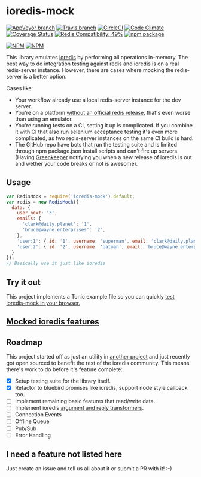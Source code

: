 ioredis-mock
============

[![AppVeyor branch](https://img.shields.io/appveyor/ci/stipsan/ioredis-mock/master.svg?label=windows)](https://ci.appveyor.com/project/stipsan/ioredis-mock)
[![Travis branch](https://img.shields.io/travis/stipsan/ioredis-mock/master.svg?label=linux)](https://travis-ci.org/stipsan/ioredis-mock)
[![CircleCI](https://img.shields.io/circleci/project/stipsan/ioredis-mock/master.svg?label=node+matrix)](https://circleci.com/gh/stipsan/ioredis-mock)
[![Code Climate](https://codeclimate.com/github/stipsan/ioredis-mock/badges/gpa.svg)](https://codeclimate.com/github/stipsan/ioredis-mock)
[![Coverage Status](https://coveralls.io/repos/github/stipsan/ioredis-mock/badge.svg)](https://coveralls.io/github/stipsan/ioredis-mock)
[![Redis Compatibility: 49%](https://img.shields.io/badge/redis-49%25-yellow.svg)](compat.md)
[![npm package](https://img.shields.io/npm/dm/ioredis-mock.svg)](https://www.npmjs.com/package/ioredis-mock)

[![NPM](https://nodei.co/npm/ioredis-mock.png?downloadRank=true)](https://www.npmjs.com/package/ioredis-mock)
[![NPM](https://nodei.co/npm-dl/ioredis-mock.png?months=3&height=2)](https://nodei.co/npm/ioredis-mock/)

This library emulates [ioredis](https://github.com/luin/ioredis) by performing all operations in-memory.
The best way to do integration testing against redis and ioredis is on a real redis-server instance.
However, there are cases where mocking the redis-server is a better option.

Cases like:

* Your workflow already use a local redis-server instance for the dev server.
* You're on a platform [without an official redis release](https://github.com/MSOpenTech/redis), that's even worse than using an emulator.
* You're running tests on a CI, setting it up is complicated. If you combine it with CI that also run selenium acceptance testing it's even more complicated, as two redis-server instances on the same CI build is hard.
* The GitHub repo have bots that run the testing suite and is limited through npm package.json install scripts and can't fire up servers. (Having [Greenkeeper](https://greenkeeper.io/) notifying you when a new release of ioredis is out and wether your code breaks or not is awesome).

## Usage

```js
var RedisMock = require('ioredis-mock').default;
var redis = new RedisMock({
  data: {
    user_next: '3',
    emails: {
      'clark@daily.planet': '1',
      'bruce@wayne.enterprises': '2',
    },
    'user:1': { id: '1', username: 'superman', email: 'clark@daily.planet' },
    'user:2': { id: '2', username: 'batman', email: 'bruce@wayne.enterprises' },
  }
});
// Basically use it just like ioredis
```

## Try it out
This project implements a Tonic example file so you can quickly [test ioredis-mock in your browser.](https://tonicdev.com/npm/ioredis-mock)

## [Mocked ioredis features](compat.md)

## Roadmap
This project started off as just an utility in [another project](https://github.com/stipsan/epic) and just recently got open sourced to benefit the rest of the ioredis community. This means there's work to do before it's feature complete:
- [x] Setup testing suite for the library itself.
- [x] Refactor to bluebird promises like ioredis, support node style callback too.
- [ ] Implement remaining basic features that read/write data.
- [ ] Implement ioredis [argument and reply transformers](https://github.com/luin/ioredis#transforming-arguments--replies).
- [ ] Connection Events
- [ ] Offline Queue
- [ ] Pub/Sub
- [ ] Error Handling

## I need a feature not listed here

Just create an issue and tell us all about it or submit a PR with it! :-)
